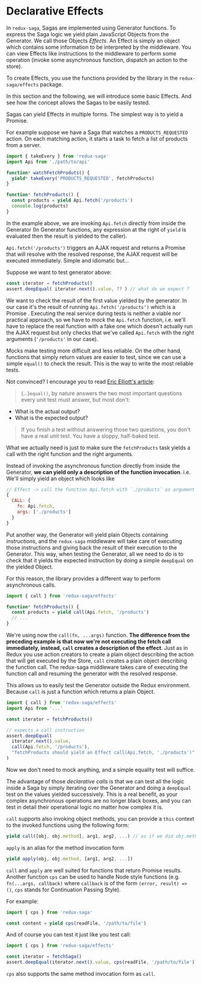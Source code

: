 # Declarative Effects

In `redux-saga`, Sagas are implemented using Generator functions. To express the Saga logic
we yield plain JavaScript Objects from the Generator. We call those Objects *Effects*. An
Effect is simply an object which contains some information to be interpreted by the middleware.
You can view Effects like instructions to the middleware to perform some operation (invoke
some asynchronous function, dispatch an action to the store).

To create Effects, you use the functions provided by the library in the `redux-saga/effects` package.

In this section and the following, we will introduce some basic Effects. And see how the concept
allows the Sagas to be easily tested.


Sagas can yield Effects in multiple forms. The simplest way is to yield a Promise.

For example suppose we have a Saga that watches a `PRODUCTS_REQUESTED` action. On each matching
action, it starts a task to fetch a list of products from a server.

```javascript
import { takeEvery } from 'redux-saga'
import Api from './path/to/api'

function* watchFetchProduts() {
  yield* takeEvery('PRODUCTS_REQUESTED', fetchProducts)
}

function* fetchProducts() {
  const products = yield Api.fetch('/products')
  console.log(products)
}
```

In the example above, we are invoking `Api.fetch` directly from inside the Generator (In
Generator functions, any expression at the right of `yield` is evaluated then the result is
yielded to the caller).

`Api.fetch('/products')` triggers an AJAX request and returns a Promise that will resolve
with the resolved response, the AJAX request will be executed immediately. Simple and idiomatic but...

Suppose we want to test generator above:

```javascript
const iterator = fetchProducts()
assert.deepEqual( iterator.next().value, ?? ) // what do we expect ?
```

We want to check the result of the first value yielded by the generator. In our case it's the result of running
`Api.fetch('/products')` which is a Promise . Executing the real service during tests is neither a viable nor
practical approach, so we have to *mock* the `Api.fetch` function, i.e. we'll have to replace the real
function with a fake one which doesn't actually run the AJAX request but only checks that we've called `Api.fetch`
with the right arguments (`'/products'` in our case).

Mocks make testing more difficult and less reliable. On the other hand, functions that simply return values are
easier to test, since we can use a simple `equal()` to check the result. This is the way to write the most reliable tests.

Not convinced? I encourage you to read [Eric Elliott's article](https://medium.com/javascript-scene/what-every-unit-test-needs-f6cd34d9836d#.4ttnnzpgc):

>(...)`equal()`, by nature answers the two most important questions every unit test must answer,
but most don’t:
- What is the actual output?
- What is the expected output?
>
>If you finish a test without answering those two questions, you don’t have a real unit test.
You have a sloppy, half-baked test.

What we actually need is just to make sure the `fetchProducts` task yields a call with the right function
and the right arguments.

Instead of invoking the asynchronous function directly from inside the Generator,
**we can yield only a description of the function invocation**. i.e. We'll simply yield
 an object which looks like

```javascript
// Effect -> call the function Api.fetch with `./products` as argument
{
  CALL: {
    fn: Api.fetch,
    args: ['./products']  
  }
}
```

Put another way, the Generator will yield plain Objects containing *instructions*, and the `redux-saga`
middleware will take care of executing those instructions and giving back the result of their
execution to the Generator. This way, when testing the Generator, all we need to do is to check
that it yields the expected instruction by doing a simple `deepEqual` on the yielded Object.

For this reason, the library provides a different way to perform asynchronous calls.

```javascript
import { call } from 'redux-saga/effects'

function* fetchProducts() {
  const products = yield call(Api.fetch, '/products')
  // ...
}
```

We're using now the `call(fn, ...args)` function. **The difference from the preceding example is that now we're not
executing the fetch call immediately, instead, `call` creates a description of the effect**. Just as in
Redux you use action creators to create a plain object describing the action that will get executed by the Store,
`call` creates a plain object describing the function call. The redux-saga middleware takes care of executing
the function call and resuming the generator with the resolved response.

This allows us to easily test the Generator outside the Redux environment. Because `call` is just a
function which returns a plain Object.

```javascript
import { call } from 'redux-saga/effects'
import Api from '...'

const iterator = fetchProducts()

// expects a call instruction
assert.deepEqual(
  iterator.next().value,
  call(Api.fetch, '/products'),
  "fetchProducts should yield an Effect call(Api.fetch, './products')"
)
```

Now we don't need to mock anything, and a simple equality test will suffice.

The advantage of those *declarative calls* is that we can test all the logic inside a Saga
by simply iterating over the Generator and doing a `deepEqual` test on the values
yielded successively. This is a real benefit, as your complex asynchronous operations are no longer
black boxes, and you can test in detail their operational logic no matter how complex it is.

`call` supports also invoking object methods, you can provide a `this` context to the invoked
functions using the following form:

```javascript
yield call([obj, obj.method], arg1, arg2, ...) // as if we did obj.method(arg1, arg2 ...)
```

`apply` is an alias for the method invocation form

```javascript
yield apply(obj, obj.method, [arg1, arg2, ...])
```

`call` and `apply` are well suited for functions that return Promise results. Another function
`cps` can be used to handle Node style functions (e.g. `fn(...args, callback)` where `callback`
is of the form `(error, result) => ()`, `cps` stands for Continuation Passing Style).

For example:

```javascript
import { cps } from 'redux-saga'

const content = yield cps(readFile, '/path/to/file')
```

And of course you can test it just like you test call:

```javascript
import { cps } from 'redux-saga/effects'

const iterator = fetchSaga()
assert.deepEqual(iterator.next().value, cps(readFile, '/path/to/file') )
```

`cps` also supports the same method invocation form as `call`.
